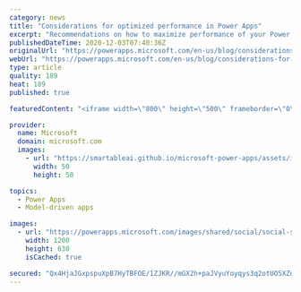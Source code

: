 ```yaml
---
category: news
title: "Considerations for optimized performance in Power Apps"
excerpt: "Recommendations on how to maximize performance of your Power Apps "
publishedDateTime: 2020-12-03T07:40:36Z
originalUrl: "https://powerapps.microsoft.com/en-us/blog/considerations-for-optimized-performance-in-power-apps/"
webUrl: "https://powerapps.microsoft.com/en-us/blog/considerations-for-optimized-performance-in-power-apps/"
type: article
quality: 189
heat: 189
published: true

featuredContent: "<iframe width=\"800\" height=\"500\" frameborder=\"0\" src=\"https://www.youtube.com/embed/jcKoqC9Vfmo\" allow=\"accelerometer; autoplay; encrypted-media; gyroscope; picture-in-picture\" allowfullscreen></iframe>"

provider:
  name: Microsoft
  domain: microsoft.com
  images:
    - url: "https://smartableai.github.io/microsoft-power-apps/assets/images/organizations/microsoft.com-50x50.jpg"
      width: 50
      height: 50

topics:
  - Power Apps
  - Model-driven apps

images:
  - url: "https://powerapps.microsoft.com/images/shared/social/social-share-post-ignite.png"
    width: 1200
    height: 630
    isCached: true

secured: "Qx4HjaJGxpspuXpB7HyTBFOE/1ZJKR//mGX2h+paJVyuYoyqys3q2otUO5XZdlpWCAJhOUalrg8gKsKpzkJUt2e9YgqqMPZDDR3QL7glp48Gg6XdR0F5ThFJQlii3t/9spz6kLbCSGprrghSQqj1hupkYfQMBkqkk0AbMgPWNXrc0HR/gbH3h361BYF/QzI+nESVQOdEj8AHFri74iTCusFn2l6/bgHav+Dgzt8cmgt8fjpFlcYmV+/hBektpmcwk1yExlnabKFv99bywj1UGBXPnWb0fOFozwNdiOGhcfNp6XgiZs7X4AErsYILLkmsh7cqch04uNpvmbB19uvVWhN+jW2CLhlvuRiwV4US7FyhTQH/fUjANXZ2hi4jqR5Hq7dz3tAYxM4RMl6ZUS7eXc9+t3Que3j4BemCdct2csRU62EY5EZM3LsbAb5W+SnHwUcUSstOOHs0Q3PigxrWmQ==;Lq7dSP2Cjf9P9/7AVVMM5A=="
---
```


